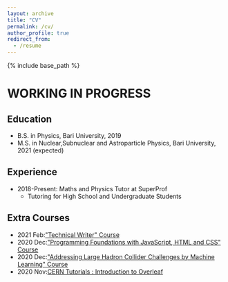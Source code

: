 ```yaml
---
layout: archive
title: "CV"
permalink: /cv/
author_profile: true
redirect_from:
  - /resume
---
```


{% include base_path %}
# WORKING IN PROGRESS

## Education

* B.S. in Physics, Bari University, 2019
* M.S. in Nuclear,Subnuclear and Astroparticle Physics, Bari University, 2021 (expected)

## Experience

* 2018-Present: Maths and Physics Tutor at SuperProf
  * Tutoring for High School and Undergraduate Students
    
## Extra Courses

* 2021 Feb:["Technical Writer" Course](https://www.coursera.org/account/accomplishments/certificate/MY4HQAEAYL9D)
* 2020 Dec:["Programming Foundations with JavaScript, HTML and CSS" Course](https://www.coursera.org/account/accomplishments/certificate/QVDWWH3C8MXV)
* 2020 Dec:["Addressing Large Hadron Collider Challenges by Machine Learning" Course](https://www.coursera.org/account/accomplishments/certificate/MY4HQAEAYL9D)
* 2020 Nov:[CERN Tutorials : Introduction to Overleaf](https://drive.google.com/file/d/1to79c-kiCDjbMWiXxkL1zJY3JnbfbXGx/view)
  


